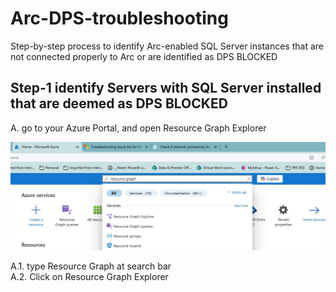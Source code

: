 # Arc-DPS-troubleshooting
Step-by-step process to identify Arc-enabled SQL Server instances that are not connected properly to Arc or are identified as DPS BLOCKED

## Step-1 identify Servers with SQL Server installed that are deemed as DPS BLOCKED
A. go to your Azure Portal, and open Resource Graph Explorer<br>

![Alt text](IMAGES/001_AzurePortal_OpenResourceGraph.jpg "Azure Portal")

A.1. type Resource Graph at search bar<br>
A.2. Click on Resource Graph Explorer<br>

